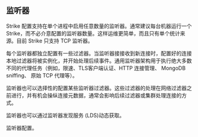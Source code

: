 ## 监听器

Strike 配置支持在单个进程中启用任意数量的监听器。通常建议每台机器运行一个 Strike，而不必介意配置的监听器数量。这样运维更简单，而且只有单个统计来源。目前 Strike 只支持 TCP 监听器。

每个监听器都独立配置有一些过滤器。当监听器接接收到新连接时，配置好的连接本地过滤器将被实例化，并开始处理后续事件。通用监听器架构用于执行绝大多数不同的代理任务（例如，限速、TLS客户端认证、HTTP 连接管理、 MongoDB sniffing、 原始 TCP 代理等）。

监听器也可以选择性的配置某些监听器过滤器。这些过滤器的处理在网络过滤器之前进行，并有机会操纵连接元数据，通常会影响后续过滤器或集群处理连接的方式。

监听器也可以通过监听器发现服务 (LDS)动态获取。

监听器配置。